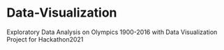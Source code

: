 # Data-Visualization
Exploratory Data Analysis on Olympics 1900-2016 with Data Visualization Project for Hackathon2021
